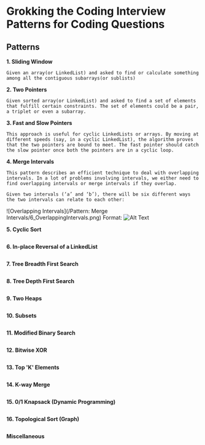 # Grokking the Coding Interview Patterns for Coding Questions

## Patterns

**1. Sliding Window**
```
Given an array(or LinkedList) and asked to find or calculate something among all the contiguous subarrays(or sublists)
```

**2. Two Pointers**
```
Given sorted array(or LinkedList) and asked to find a set of elements that fulfill certain constraints. The set of elements could be a pair, a triplet or even a subarray.
```

**3. Fast and Slow Pointers**
```
This approach is useful for cyclic LinkedLists or arrays. By moving at different speeds (say, in a cyclic LinkedList), the algorithm proves that the two pointers are bound to meet. The fast pointer should catch the slow pointer once both the pointers are in a cyclic loop. 
```

**4. Merge Intervals**
```
This pattern describes an efficient technique to deal with overlapping intervals. In a lot of problems involving intervals, we either need to find overlapping intervals or merge intervals if they overlap.

Given two intervals (‘a’ and ‘b’), there will be six different ways the two intervals can relate to each other:
```
![Overlapping Intervals](/Pattern: Merge Intervals/6_OverlappingIntervals.png)
Format: ![Alt Text](url)

**5. Cyclic Sort**
```

```

**6. In-place Reversal of a LinkedList**
```

```

**7. Tree Breadth First Search**
```

```

**8. Tree Depth First Search**
```

```

**9. Two Heaps**
```

```

**10. Subsets**
```

```

**11. Modified Binary Search**
```

```

**12. Bitwise XOR**
```

```

**13. Top 'K' Elements**
```

```

**14. K-way Merge**
```

```

**15. 0/1 Knapsack (Dynamic Programming)**
```

```

**16. Topological Sort (Graph)**
```

```

**Miscellaneous**
```

```

